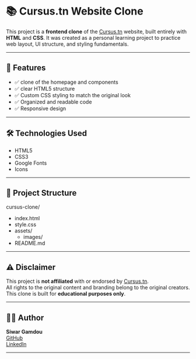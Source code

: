 # 📚 Cursus.tn Website Clone

This project is a **frontend clone** of the [Cursus.tn](https://cursus.tn) website, built entirely with **HTML** and **CSS**. It was created as a personal learning project to practice web layout, UI structure, and styling fundamentals.

---

## 🌟 Features

- ✅ clone of the homepage and components
- ✅ clear HTML5 structure
- ✅ Custom CSS styling to match the original look
- ✅ Organized and readable code
- ✅ Responsive design

---

## 🛠️ Technologies Used

- HTML5
- CSS3
- Google Fonts
- Icons

---

## 📁 Project Structure

cursus-clone/

- index.html
- style.css
- assets/
  - images/
- README.md

---

## ⚠️ Disclaimer

This project is **not affiliated** with or endorsed by [Cursus.tn](https://cursus.tn).  
All rights to the original content and branding belong to the original creators.  
This clone is built for **educational purposes only**.

---

## 🙋‍♀️ Author

**Siwar Gamdou**  
[GitHub](https://github.com/SiwarGamdou)  
[LinkedIn](https://www.linkedin.com/in/siwargamdou/)

---
